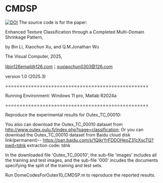 # CMDSP
[![DOI](https://zenodo.org/badge/951099404.svg)](https://doi.org/10.5281/zenodo.15049533)
The source code is for the paper:

Enhanced Texture Classification through a Completed Multi-Domain Shrinkage Pattern,

by Bin Li, Xiaochun Xu, and Q.M.Jonathan Wu

The Visual Computer, 2025,

libin126email@126.com；xuxiaochun0303@126.com

version 1.0 (2025.3)

==================================================

Running Environment: Windows 11 pro, Matlab R2024a

==================================================

Reproduce the experimental results for Outex_TC_00010:

You also can download the Outex_TC_00010 dataset from http://www.outex.oulu.fi/index.php?page=classification;
Or you can download the Outex_TC_00010 dataset from Baidu cloud disk link(permanent)-- https://pan.baidu.com/s/1QikrYrFDDOHeoZ31cXscTQ?pwd=tdnk extraction code: tdnk 

In the downloaded file 'Outex_TC_00010', the sub-file 'images' includes all the training and test images, and the sub-file '000' incudes the documents specifying the split of the training and test sets.

Run DomeCodesForOutex10_CMDSP.m to reproduce the reported results.
